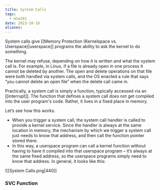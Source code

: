 ```yaml
---
title: System Calls
tags:
  - mte241
date: 2023-10-10
aliases:
---
```

System calls give [[Memory Protection (Kernelspace vs. Userspace)|userspace]] programs the ability to ask the kernel to do something.

The kernel may refuse, depending on how it is written and what the system call is. For example, in Linux, if a file is already open in one process it cannot be deleted by another. The open and delete operations on that file were both handled via system calls, and the OS enacted a rule that says “you cannot delete an open file” when the delete call came in.

Practically, a system call is simply a function, typically accessed via an [[interrupt]]. The function that defines a system call does not get compiled into the user program's code. Rather, it lives in a fixed place in memory. 

Let’s see how this works. 
- When you trigger a system call, the system call handler is called to provide a kernel service. Since the handler is always at the same location in memory, the mechanism by which we trigger a system call just needs to know that address, and then call the function pointer stored there.
- In this way, a userspace program can call a kernel function without having to have it compiled into that userspace program – it’s always at the same fixed address, so the userspace programs simply need to know that address. In general, it looks like this:

![[System Calls.png|440]]

### SVC Function
